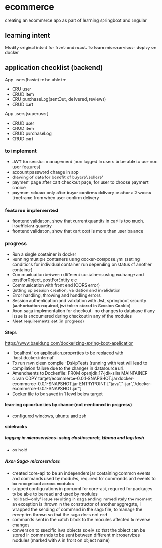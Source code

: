 # ecommerce
creating an ecommerce app as part of learning springboot and angular


## learning intent
Modify original intent for front-end react. 
To learn microservices- deploy on docker

## application checklist (backend)
App users(basic) to be able to:
- CRU user
- CRUD item 
- CRU purchaseLog(sentOut, delivered, reviews)
- CRUD cart 

App users(superuser)
- CRUD user
- CRUD item
- CRUD purchaseLog
- CRUD cart

### to implement
- JWT for session management (non logged in users to be able to use non user features)
- account password change in app
- drawing of data for benefit of buyers'/sellers' 
- payment page after cart checkout page, for user to choose payment choice
- payment release only after buyer confirms delivery or after a 2 weeks timeframe from when user confirm delivery

### features implemented
- frontend validation, show that current quantity in cart is too much. insufficient quantity
- frontend validation, show that cart cost is more than user balance 

### progress
- Run a single container in docker
- Running multiple containers using docker-compose.yml (setting conditions for individual container run depending on status of another container)
- Communication between different containers using exchange and postForObject, postForEntity etc
- Communication with front end  (CORS error)
- Setting up session creation, validation and invalidation
- Error handling, throwing and handling errors 
- Session authentication and validation with Jwt, springboot security (authorisation required, jwt token stored in Session Cookie)
- Axon saga implementation for checkout- no changes to database if any issue is encountered during checkout in any of the modules 
- Meet requirements set (in progress)

#### Steps
https://www.baeldung.com/dockerizing-spring-boot-application

- 'localhost' on application.properties to be replaced with 'host.docker.internal' 
- To run mvn clean compile -DskipTests (running with test will lead to compilation failure due to the changes in datasource url.
- Amendments to Dockerfile:
FROM openjdk:17-jdk-slim
MAINTAINER clivan
COPY target/ecommerce-0.0.1-SNAPSHOT.jar docker-ecommerce-0.0.1-SNAPSHOT.jar
ENTRYPOINT ["java","-jar","/docker-ecommerce-0.0.1-SNAPSHOT.jar"]
- Docker file to be saved in 1 level below target.

#### learning opportunities by chance (not mentioned in progress)
- configured windows, ubuntu and zsh

#### sidetracks
##### logging in microservices- using elasticsearch, kibana and logstash
- on hold
##### Axon Saga- microservices
- created core-api to be an independent jar containing common events and commands used by modules, required for commands and events to be recognised across modules
- skipped configurations in pom.xml for core-api, required for packages to be able to be read and used by modules
- 'rollback-only' issue resulting in saga ending immediately the moment an exception is thrown in the constructor of another aggregate, i wrapped the sending of command in the saga file, to manage the exception thrown so that the saga does not end
- commands sent in the catch block to the modules affected to reverse changes
- conversion to specific java objects solely so that the object can be stored in commands to be sent between different microservices modules (marked with A in front on object name)


